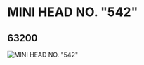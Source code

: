 # MINI HEAD NO. "542"
## 63200
![MINI HEAD NO. "542"](https://lc-www-live-s.legocdn.com/media/bricks/5/2/4528207.jpg)